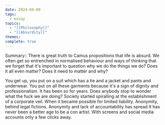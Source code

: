 ```yaml
---
date: 2024-04-09
tags:
  - essay
topics:
  - "[[Philosophy]]"
  - "[[Absurdity]]"
themes: 
complete: true
---
```


Summary::
There is great truth to Camus propositions that life is absurd. We often get so entrenched in normalised behaviour and ways of thinking that we forget that it's important to question why we do the things we do? Does it all even matter? Does it need to matter and why? 

You get up, you put on a suit which has a tie and a jacket and pants and underwear. You put on all these garments because it's a sign of dignity and professionalism. It has been so for years. Does anybody stop to wonder what the fuck we are doing? Society started spiralling at the establishment of a corporate veil. When it became possible for limited liability. Anonymity, behind legal fictions. Anonymity and lack of accountability has spread It has never been a better age to be a con artist. With screens and social media accounts only a few clicks away.